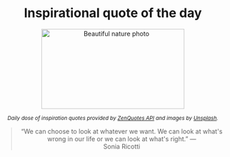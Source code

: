 
<div align="center">

# Inspirational quote of the day

<img src="./data/photo.jpeg" alt="Beautiful nature photo" width="320" height="180">

<sub><i>Daily dose of inspiration quotes provided by [ZenQuotes API](https://zenquotes.io/) and images by [Unsplash](https://unsplash.com/).</i></sub>


<blockquote>&ldquo;We can choose to look at whatever we want.  We can look at what's wrong in our life or we can look at what's right.&rdquo; &mdash; <footer>Sonia Ricotti</footer></blockquote>

</div>
